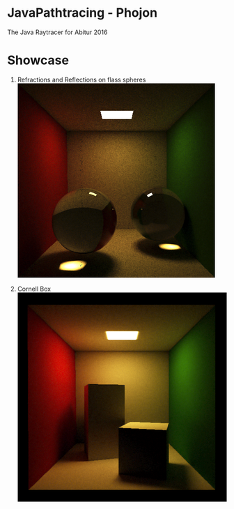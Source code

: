 # JavaPathtracing - Phojon
The Java Raytracer for Abitur 2016

# Showcase
1. Refractions and Reflections on flass spheres
![Image of Refractions and reflections](two_balls.png)

2. Cornell Box
![Image of the casual cornell box](cornell_box.png)
